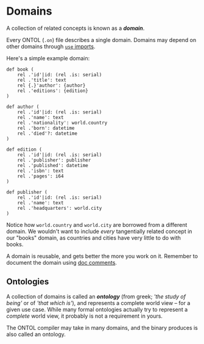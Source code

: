 # Domains

A collection of related concepts is known as a ***domain***.

Every ONTOL (`.on`) file describes a single domain. Domains may depend on other domains through [`use` imports](use.md).

Here's a simple example domain:

```ontol
def book (
    rel .'id'|id: (rel .is: serial)
    rel .'title': text
    rel {.}'author': {author}
    rel .'editions': {edition}
)

def author (
    rel .'id'|id: (rel .is: serial)
    rel .'name': text
    rel .'nationality': world.country
    rel .'born': datetime
    rel .'died'?: datetime
)

def edition (
    rel .'id'|id: (rel .is: serial)
    rel .'publisher': publisher
    rel .'published': datetime
    rel .'isbn': text
    rel .'pages': i64
)

def publisher (
    rel .'id'|id: (rel .is: serial)
    rel .'name': text
    rel .'headquarters': world.city
)
```

Notice how `world.country` and `world.city` are borrowed from a different domain. We wouldn't want to include _every_ tangentially related concept in our "books" domain, as countries and cities have very little to do with books.

A domain is reusable, and gets better the more you work on it. Remember to document the domain using [doc comments](comments.md#doc-comments).


## Ontologies

A collection of domains is called an ***ontology*** (from greek; _'the study of being'_ or of _'that which is'_), and represents a complete world view – for a given use case. While many formal ontologies actually try to represent a _complete_ world view, it probably is not a requirement in yours.

The ONTOL compiler may take in many domains, and the binary produces is also called an ontology.
